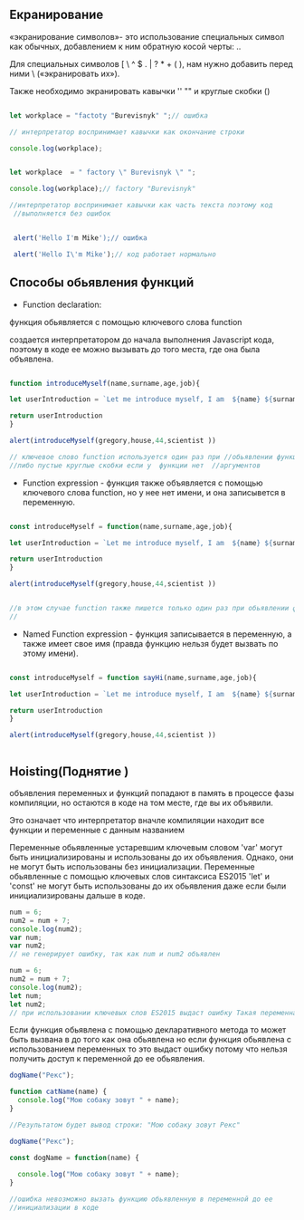 ## Екранирование 

«экранирование символов»-
это использование специальных символ как обычных, добавлением  к ним обратную косой черты: \..

Для  специальных символов [ \ ^ $ . | ? * + ( ), нам нужно добавить перед ними \ («экранировать их»).

Также необходимо экранировать кавычки '' "" и круглые скобки ()

```js

let workplace = "factoty "Burevisnyk" ";// ошибка 

// интерпретатор воспринимает кавычки как окончание строки

console.log(workplace);


let workplace  = " factory \" Burevisnyk \" "; 

console.log(workplace);// factory "Burevisnyk"

//интерпретатор воспринимает кавычки как часть текста поэтому код
 //выполняется без ошибок


 alert('Hello I'm Mike');// ошибка

 alert('Hello I\'m Mike');// код работает нормально

 ```

## Cпособы обьявления функций

</hr>

- Function declaration:

функция обьявляется с помощью ключевого слова function

cоздается интерпретатором до начала выполнения Javascript кода, поэтому в коде ее можно вызывать до того места, где она была объявлена.


```js

function introduceMyself(name,surname,age,job){

let userIntroduction = `Let me introduce myself, I am  ${name} ${surname} .I am ${age} years old. My job is a ${job}`

return userIntroduction
}

alert(introduceMyself(gregory,house,44,scientist ))

// ключевое слово function используется один раз при //обьявлении функции Когда вызываем функцию пишем ее //назание и круглые скобки с задаваемыми аргументами 
//либо пустые круглые скобки если у  функции нет  //аргументов

```

- Function expression - функция также объявляется с помощью ключевого слова function, но у нее нет имени, и она записывется в переменную.


```js

const introduceMyself = function(name,surname,age,job){

let userIntroduction = `Let me introduce myself, I am  ${name} ${surname} .I am ${age} years old. My job is a ${job}`

return userIntroduction
}

alert(introduceMyself(gregory,house,44,scientist ))


//в этом случае function также пишется только один раз при обьявлении функции
// 

```

- Named Function expression - функция записывается в переменную, а также имеет свое имя (правда функцию нельзя будет вызвать по этому имени).


```js

const introduceMyself = function sayHi(name,surname,age,job){

let userIntroduction = `Let me introduce myself, I am  ${name} ${surname} .I am ${age} years old. My job is a ${job}`

return userIntroduction
}

alert(introduceMyself(gregory,house,44,scientist ))



```


## Hoisting(Поднятие )

</hr>

объявления переменных и функций попадают в память в процессе фазы компиляции, но остаются в коде на том месте, где вы их объявили.

Это означает что интерпретатор вначле компиляции находит все функции и переменные с данным названием 

Переменные обьявленные устаревшим ключевым словом 'var' могут быть инициализированы и использованы до их объявления. Однако, они не могут быть использованы без инициализации.
Переменные обьявленные с помощью ключевых слов синтаксиса ES2015 'let' и 'const' не могут быть использованы до их обьявления даже если были инициализированы дальше в коде.

```js
num = 6;
num2 = num + 7;
console.log(num2);
var num;
var num2;
// не генерирует ошибку, так как num и num2 объявлен 

```
```js
num = 6;
num2 = num + 7;
console.log(num2);
let num;
let num2;
// при использовании ключевых слов ES2015 выдаст ошибку Такая переменная доступна только после инициализации 

```


Eсли функция обьявлена с помощью декларативного метода то может быть вызвана в до того как она обьявлена но если функция обьявлена с использованием переменных то это выдаст ошибку потому что нельзя получить доступ к переменной до ее обьявления.

```js
dogName("Рекс");

function catName(name) {
  console.log("Мою собаку зовут " + name);
}

//Результатом будет вывод строки: "Мою собаку зовут Рекс"

dogName("Рекс");

const dogName = function(name) {
    
  console.log("Мою собаку зовут " + name);
}

//ошибка невозможно вызать функцию обьявленную в переменной до ее 
//инициализации в коде


```








